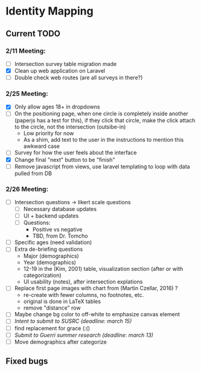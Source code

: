 # Identity Mapping

## Current TODO

### 2/11 Meeting:
  - [ ] Intersection survey table migration made
  - [x] Clean up web application on Laravel
  - [ ] Double check web routes (are all surveys in there?)

### 2/25 Meeting:
  - [x] Only allow ages 18+ in dropdowns
  - [ ] On the positioning page, when one circle is completely inside another (paperjs has a test for this), if they click that circle, make the click attach to the circle, not the intersection (outsibe-in)
    - Low priority for now
    - As a shim, add text to the user in the instructions to mention this awkward case
  - [ ] Survey for how the user feels about the interface
  - [x] Change final "next" button to be "finish"
  - [ ] Remove javascript from views, use laravel templating to loop with data pulled from DB

### 2/26 Meeting:
  - [ ] Intersection questions -> likert scale questions
    - [ ] Necessary database updates
    - [ ] UI + backend updates
    - [ ] Questions:
      - Positive vs negative
      - TBD, from Dr. Tomcho
  - [ ] Specific ages (need validation)
  - [ ] Extra de-briefing questions
    - Major (demographics)
    - Year (demographics)
    - 12-19 in the (Kim, 2001) table, visualization section (after or with categorization)
    - UI usability (notes), after intersection explations
  - [ ] Replace first page images with chart from (Martin Czellar, 2016) ?
    - re-create with fewer columns, no footnotes, etc.
    - original is done in LaTeX tables
    - remove "distance" row
  - [ ] Maybe change bg color to off-white to emphasize canvas element
  - [ ] *Intent to submit to SUSRC (deadline: march 15)*
  - [ ] find replacement for grace (:()
  - [ ] *Submit to Guerri summer research (deadline: march 13)*
  - [ ] Move demographics after categorize

## Fixed bugs
 
